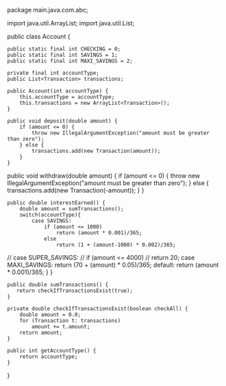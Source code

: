 package main.java.com.abc;

import java.util.ArrayList;
import java.util.List;

public class Account {

    public static final int CHECKING = 0;
    public static final int SAVINGS = 1;
    public static final int MAXI_SAVINGS = 2;

    private final int accountType;
    public List<Transaction> transactions;

    public Account(int accountType) {
        this.accountType = accountType;
        this.transactions = new ArrayList<Transaction>();
    }

    public void deposit(double amount) {
        if (amount <= 0) {
            throw new IllegalArgumentException("amount must be greater than zero");
        } else {
            transactions.add(new Transaction(amount));
        }
    }

public void withdraw(double amount) {
    if (amount <= 0) {
        throw new IllegalArgumentException("amount must be greater than zero");
    } else {
        transactions.add(new Transaction(-amount));
    }
}

    public double interestEarned() {
        double amount = sumTransactions();
        switch(accountType){
            case SAVINGS:
                if (amount <= 1000)
                    return (amount * 0.001)/365;
                else
                    return (1 + (amount-1000) * 0.002)/365;
//            case SUPER_SAVINGS:
//                if (amount <= 4000)
//                    return 20;
            case MAXI_SAVINGS:
                return (70 + (amount) * 0.05)/365;
            default:
                return (amount * 0.001)/365;
        }
    }

    public double sumTransactions() {
       return checkIfTransactionsExist(true);
    }

    private double checkIfTransactionsExist(boolean checkAll) {
        double amount = 0.0;
        for (Transaction t: transactions)
            amount += t.amount;
        return amount;
    }

    public int getAccountType() {
        return accountType;
    }

}
